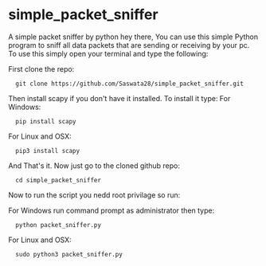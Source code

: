 # simple_packet_sniffer
A simple packet sniffer by python
hey there, You can use this simple Python program to sniff all data packets that are sending or receiving by your pc. To use this simply open your terminal and type the following:

First clone the repo:

      git clone https://github.com/Saswata28/simple_packet_sniffer.git
      
Then install scapy if you don't have it installed. To install it type:
For Windows:

      pip install scapy
For Linux and OSX:

      pip3 install scapy
And That's it. Now just go to the cloned github repo:

      cd simple_packet_sniffer
      
Now to run the script you nedd root privilage so run:

For Windows run command prompt as administrator then type:

      python packet_sniffer.py
For Linux and OSX:

      sudo python3 packet_sniffer.py
      
